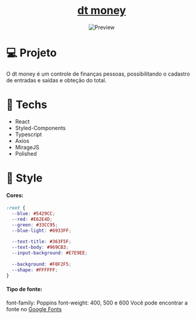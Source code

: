
<h1 align="center"> <a href="http://birobirobiro.dev">dt money</a> </h1>

<p align="center">
  <img src=".github/preview.gif" alt="Preview"/>
</p>

# 💻 Projeto
O dt money é um controle de finanças pessoas, possibilitando o cadastro de entradas e saídas e obteção do total.

# 🚀 Techs
* React
* Styled-Components
* Typescript
* Axios
* MirageJS
* Polished

# 🎨 Style

#### Cores:

```css
:root {
  --blue: #5429CC;
  --red: #E62E4D;
  --green: #33CC95;
  --blue-light: #6933FF;
  
  --text-title: #363F5F;
  --text-body: #969CB3;
  --input-background: #E7E9EE;
  
  --background: #F0F2F5;
  --shape: #FFFFFF;
}
```

#### Tipo de fonte:
font-family: Poppins
font-weight: 400, 500 e 600
Você pode encontrar a fonte no [Google Fonts](https://fonts.google.com/)

